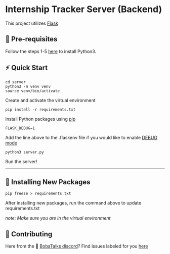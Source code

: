 # Internship Tracker Server (Backend)

This project utilizes [Flask](https://flask.palletsprojects.com/en/2.2.x/) 

## :orange_book: Pre-requisites

Follow the steps 1-5 [here](https://phoenixnap.com/kb/how-to-install-python-3-windows) to install Python3.

## :zap: Quick Start

```shell
cd server
python3 -m venv venv
source venv/bin/activate
```

Create and activate the virtual environment

```shell
pip install -r requirements.txt
```

Install Python packages using [pip](https://pypi.org/project/pip/)

```shell
FLASK_DEBUG=1
```

Add the line above to the .flaskenv file if you would like to enable [DEBUG mode](https://flask.palletsprojects.com/en/2.2.x/quickstart/#:~:text=Debug%20Mode,error%20occurs%20during%20a%20request.)

```shell
python3 server.py
```

Run the server!

<hr>

## :open_file_folder: Installing New Packages

```shell
pip freeze > requirements.txt
```

After installing new packages, run the command above to update requirements.txt

_note: Make sure you are in the virtual environment_

## :handshake: Contributing

Here from the :bubble_tea: [BobaTalks discord](https://discord.gg/bobatalks)? Find issues labeled for you [here](https://github.com/BobaTalks/internship-tracker/issues)
